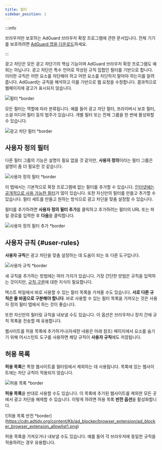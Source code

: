 ```yaml
---
title: 필터
sidebar_position: 1
---
```


:::info

브라우저만 보호하는 AdGuard 브라우저 확장 프로그램에 관한 문서입니다. 전체 기기를 보호하려면 [AdGuard 앱을 다운로드](https://agrd.io/download-kb-adblock)하세요.

:::

광고 차단은 모든 광고 차단기의 핵심 기능이며 AdGuard 브라우저 확장 프로그램도 예외는 아닙니다. 광고 차단은 특수 언어로 작성된 규칙 집합인 필터를 기반으로 합니다. 이러한 규칙은 어떤 요소를 차단해야 하고 어떤 요소를 차단하지 말아야 하는지를 알려줍니다. AdGuard는 규칙을 해석하고 이를 기반으로 웹 요청을 수정합니다. 결과적으로 웹페이지에 광고가 표시되지 않습니다.

![필터 \*border](https://cdn.adtidy.org/content/Kb/ad_blocker/browser_extension/ad_blocker_browser_extension_filters.png)

모든 필터는 역할에 따라 분류됩니다. 예를 들어 광고 차단 필터, 프라이버시 보호 필터, 소셜 미디어 필터 등의 범주가 있습니다. 개별 필터 또는 전체 그룹을 한 번에 활성화할 수 있습니다.

![광고 차단 필터 \*border](https://cdn.adtidy.org/content/Kb/ad_blocker/browser_extension/ad_blocker_browser_extension_filters1.png)

## 사용자 정의 필터

다른 필터 그룹의 기능은 설명이 필요 없을 것 같지만, **사용자 정의**이라는 필터 그룹은 설명이 좀 더 필요한 것 같습니다.

![사용자 정의 필터 \*border](https://cdn.adtidy.org/content/Kb/ad_blocker/browser_extension/ad_blocker_browser_extension_custom_filters.png)

이 탭에서는 기본적으로 확장 프로그램에 없는 필터를 추가할 수 있습니다. [인터넷에는 공개적으로 사용 가능한 필터](https://filterlists.com)가 많이 있습니다. 또한 자신만의 필터를 만들고 추가할 수 있습니다. 필터 세트를 만들고 원하는 방식으로 광고 차단을 맞춤 설정할 수 있습니다.

필터를 추가하려면 **사용자 정의 필터 추가**를 클릭하고 추가하려는 필터의 URL 또는 파일 경로를 입력한 후 **다음**을 클릭합니다.

![사용자 정의 필터 추가 \*border](https://cdn.adtidy.org/content/Kb/ad_blocker/browser_extension/ad_blocker_browser_extension_custom_filters1.png)

## 사용자 규칙 {#user-rules}

**사용자 규칙**은 광고 차단을 맞춤 설정하는 데 도움이 되는 또 다른 도구입니다.

![사용자 규칙 \*border](https://cdn.adtidy.org/content/Kb/ad_blocker/browser_extension/ad_blocker_browser_extension_user_rules.png)

새 규칙을 추가하는 방법에는 여러 가지가 있습니다. 가장 간단한 방법은 규칙을 입력하는 것이지만, [규칙 구문](/general/ad-filtering/create-own-filters)에 대한 지식이 필요합니다.

텍스트 파일에서 바로 사용할 수 있는 필터 목록을 가져올 수도 있습니다. **서로 다른 규칙은 줄 바꿈으로 구분해야 합니다**. 바로 사용할 수 있는 필터 목록을 가져오는 것은 사용자 정의 필터 탭에서 하는 것이 좋습니다.

또한 자신만의 필터링 규칙을 내보낼 수도 있습니다. 이 옵션은 브라우저나 장치 간에 규칙 목록을 전송할 때 유용합니다.

웹사이트를 허용 목록에 추가하거나(자세한 내용은 아래 참조) 페이지에서 요소를 숨기기 위해 어시스턴트 도구를 사용하면 해당 규칙이 **사용자 규칙**에도 저장됩니다.

## 허용 목록

**허용 목록**은 특정 웹사이트를 필터링에서 제외하는 데 사용됩니다. 목록에 있는 웹사이트에는 차단 규칙이 적용되지 않습니다.

![허용 목록 \*border](https://cdn.adtidy.org/content/Kb/ad_blocker/browser_extension/ad_blocker_browser_extension_allowlist.png)

**허용 목록**을 반대로 사용할 수도 있습니다. 이 목록에 추가된 웹사이트를 제외한 모든 곳에서 광고 차단을 해제할 수 있습니다. 이렇게 하려면 허용 목록 **반전 옵션**을 활성화합니다.

![허용 목록 반전 \*border] (https://cdn.adtidy.org/content/Kb/ad_blocker/browser_extension/ad_blocker_browser_extension_allowlist1.png)

허용 목록을 가져오거나 내보낼 수도 있습니다. 예를 들어 각 브라우저에 동일한 규칙을 적용하려는 경우 유용합니다.
